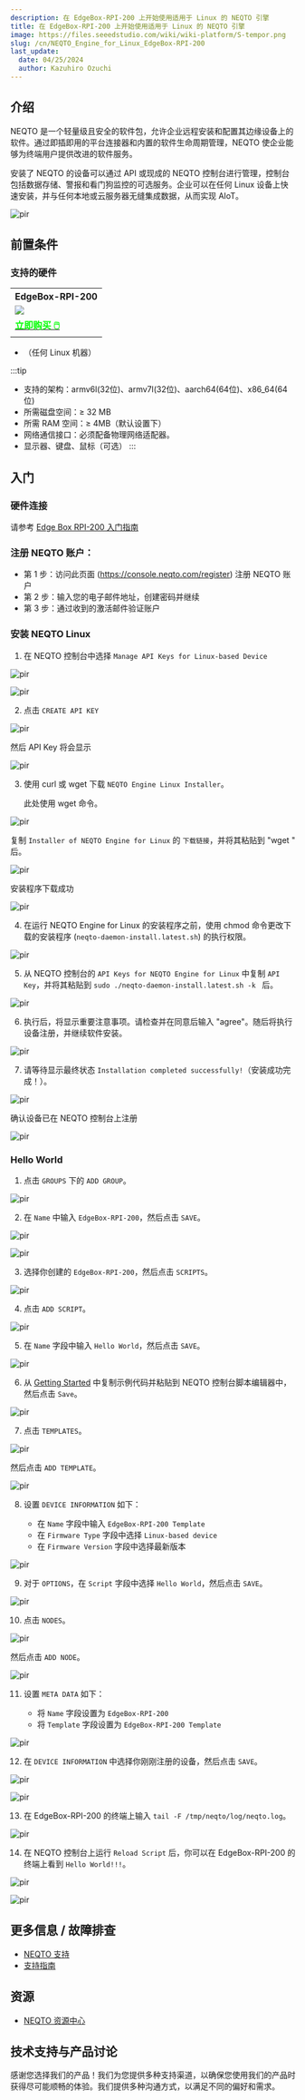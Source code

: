 ```yaml
---
description: 在 EdgeBox-RPI-200 上开始使用适用于 Linux 的 NEQTO 引擎
title: 在 EdgeBox-RPI-200 上开始使用适用于 Linux 的 NEQTO 引擎
image: https://files.seeedstudio.com/wiki/wiki-platform/S-tempor.png
slug: /cn/NEQTO_Engine_for_Linux_EdgeBox-RPI-200
last_update:
  date: 04/25/2024
  author: Kazuhiro Ozuchi
---
```


## 介绍

NEQTO 是一个轻量级且安全的软件包，允许企业远程安装和配置其边缘设备上的软件。通过即插即用的平台连接器和内置的软件生命周期管理，NEQTO 使企业能够为终端用户提供改进的软件服务。

安装了 NEQTO 的设备可以通过 API 或现成的 NEQTO 控制台进行管理，控制台包括数据存储、警报和看门狗监控的可选服务。企业可以在任何 Linux 设备上快速安装，并与任何本地或云服务器无缝集成数据，从而实现 AIoT。

<p style={{textAlign: 'center'}}><img src="https://files.seeedstudio.com/wiki/wiki-ranger/Contributions/neqto_engine_for_linux_EdgeBox-RPI-200/header-img_2x.png" alt="pir" width={600} height="auto" /></p>

## 前置条件

### 支持的硬件

<div class="table-center">
	<table class="table-nobg">
    <tr class="table-trnobg">
      <th class="table-trnobg">EdgeBox-RPI-200</th>
		</tr>
    <tr class="table-trnobg"></tr>
		<tr class="table-trnobg">
			<td class="table-trnobg"><div style={{textAlign:'center'}}><img src="https://media-cdn.seeedstudio.com/media/catalog/product/cache/bb49d3ec4ee05b6f018e93f896b8a25d/1/-/1-102991599_edgebox-rpi-200-first.jpg" style={{width:300, height:'auto'}}/></div></td>
		</tr>
    <tr class="table-trnobg"></tr>
		<tr class="table-trnobg">
			<td class="table-trnobg"><div class="get_one_now_container" style={{textAlign: 'center'}}><a class="get_one_now_item" href="https://www.seeedstudio.com/EdgeBox-RPI4-A-4G32G-WiFi-p-4971.html" target="_blank">
              <strong><span><font color={'FFFFFF'} size={"4"}> 立即购买 🖱️</font></span></strong>
          </a></div></td>
        </tr>
    </table>
    </div>

- （任何 Linux 机器）

:::tip
- 支持的架构：armv6l(32位)、armv7l(32位)、aarch64(64位)、x86_64(64位)
- 所需磁盘空间：≥ 32 MB
- 所需 RAM 空间：≥ 4MB（默认设置下）
- 网络通信接口：必须配备物理网络适配器。
- 显示器、键盘、鼠标（可选）
:::

## 入门
### 硬件连接

请参考 [Edge Box RPI-200 入门指南](https://wiki.seeedstudio.com/cn/Edge_Box_introduction/)

### 注册 NEQTO 账户：
- 第 1 步：访问此页面 (https://console.neqto.com/register) 注册 NEQTO 账户
- 第 2 步：输入您的电子邮件地址，创建密码并继续
- 第 3 步：通过收到的激活邮件验证账户

### 安装 NEQTO Linux

1. 在 NEQTO 控制台中选择 `Manage API Keys for Linux-based Device`

<p style={{textAlign: 'center'}}><img src="https://files.seeedstudio.com/wiki/wiki-ranger/Contributions/neqto_engine_for_linux_EdgeBox-RPI-200/65eee22eccae06004c6d9459.png" alt="pir" width={20} height="auto" /></p>

<p style={{textAlign: 'center'}}><img src="https://files.seeedstudio.com/wiki/wiki-ranger/Contributions/neqto_engine_for_linux_EdgeBox-RPI-200/65effd1accae06004c6d94a0.png" alt="pir" width={600} height="auto" /></p>

2. 点击 `CREATE API KEY`

<p style={{textAlign: 'center'}}><img src="https://files.seeedstudio.com/wiki/wiki-ranger/Contributions/neqto_engine_for_linux_EdgeBox-RPI-200/65efff89ccae06004c6d94a6.png" alt="pir" width={600} height="auto" /></p>

然后 API Key 将会显示

<p style={{textAlign: 'center'}}><img src="https://files.seeedstudio.com/wiki/wiki-ranger/Contributions/neqto_engine_for_linux_EdgeBox-RPI-200/65efff33ccae06004c6d94a5.png" alt="pir" width={600} height="auto" /></p>

3. 使用 curl 或 wget 下载 `NEQTO Engine Linux Installer`。

    此处使用 wget 命令。

<p style={{textAlign: 'center'}}><img src="https://files.seeedstudio.com/wiki/wiki-ranger/Contributions/neqto_engine_for_linux_EdgeBox-RPI-200/65eeeaa3ccae06004c6d945d.png" alt="pir" width={600} height="auto" /></p>

复制 `Installer of NEQTO Engine for Linux` 的 `下载链接`，并将其粘贴到 "wget " 后。

<p style={{textAlign: 'center'}}><img src="https://files.seeedstudio.com/wiki/wiki-ranger/Contributions/neqto_engine_for_linux_EdgeBox-RPI-200/660be384ccae06004c6d972d.png" alt="pir" width={600} height="auto" /></p>

安装程序下载成功

<p style={{textAlign: 'center'}}><img src="https://files.seeedstudio.com/wiki/wiki-ranger/Contributions/neqto_engine_for_linux_EdgeBox-RPI-200/660be2f5ccae06004c6d9725.png" alt="pir" width={600} height="auto" /></p>

4. 在运行 NEQTO Engine for Linux 的安装程序之前，使用 chmod 命令更改下载的安装程序 (`neqto-daemon-install.latest.sh`) 的执行权限。

<p style={{textAlign: 'center'}}><img src="https://files.seeedstudio.com/wiki/wiki-ranger/Contributions/neqto_engine_for_linux_EdgeBox-RPI-200/660be308ccae06004c6d9726.png" alt="pir" width={600} height="auto" /></p>

<!--<div style="page-break-before:always"></div>-->

5. 从 NEQTO 控制台的 `API Keys for NEQTO Engine for Linux` 中复制 `API Key`，并将其粘贴到 `sudo ./neqto-daemon-install.latest.sh -k ` 后。

<p style={{textAlign: 'center'}}><img src="https://files.seeedstudio.com/wiki/wiki-ranger/Contributions/neqto_engine_for_linux_EdgeBox-RPI-200/660be313ccae06004c6d9727.png" alt="pir" width={600} height="auto" /></p>

6. 执行后，将显示重要注意事项。请检查并在同意后输入 "agree"。随后将执行设备注册，并继续软件安装。

<p style={{textAlign: 'center'}}><img src="https://files.seeedstudio.com/wiki/wiki-ranger/Contributions/neqto_engine_for_linux_EdgeBox-RPI-200/660be31dccae06004c6d9728.png" alt="pir" width={600} height="auto" /></p>

<!--<div style="page-break-before:always"></div>-->

7. 请等待显示最终状态 `Installation completed successfully!`（安装成功完成！）。

<p style={{textAlign: 'center'}}><img src="https://files.seeedstudio.com/wiki/wiki-ranger/Contributions/neqto_engine_for_linux_EdgeBox-RPI-200/660be329ccae06004c6d9729.png" alt="pir" width={600} height="auto" /></p>

确认设备已在 NEQTO 控制台上注册

<p style={{textAlign: 'center'}}><img src="https://files.seeedstudio.com/wiki/wiki-ranger/Contributions/neqto_engine_for_linux_EdgeBox-RPI-200/660bc577ccae06004c6d9713.png" alt="pir" width={600} height="auto" /></p>

<!--<div style="page-break-before:always"></div>-->

### Hello World

1. 点击 `GROUPS` 下的 `ADD GROUP`。

<p style={{textAlign: 'center'}}><img src="https://files.seeedstudio.com/wiki/wiki-ranger/Contributions/neqto_engine_for_linux_EdgeBox-RPI-200/660a9ee5ccae06004c6d96bf.png" alt="pir" width={600} height="auto" /></p>

2. 在 `Name` 中输入 `EdgeBox-RPI-200`，然后点击 `SAVE`。

<p style={{textAlign: 'center'}}><img src="https://files.seeedstudio.com/wiki/wiki-ranger/Contributions/neqto_engine_for_linux_EdgeBox-RPI-200/660a9f21ccae06004c6d96c1.png" alt="pir" width={600} height="auto" /></p>

<p style={{textAlign: 'center'}}><img src="https://files.seeedstudio.com/wiki/wiki-ranger/Contributions/neqto_engine_for_linux_EdgeBox-RPI-200/660a9fa0ccae06004c6d96c2.png" alt="pir" width={600} height="auto" /></p>

<!--<div style="page-break-before:always"></div>-->

3. 选择你创建的 `EdgeBox-RPI-200`，然后点击 `SCRIPTS`。

<p style={{textAlign: 'center'}}><img src="https://files.seeedstudio.com/wiki/wiki-ranger/Contributions/neqto_engine_for_linux_EdgeBox-RPI-200/660bc9b3ccae06004c6d9714.png" alt="pir" width={600} height="auto" /></p>

4. 点击 `ADD SCRIPT`。

<p style={{textAlign: 'center'}}><img src="https://files.seeedstudio.com/wiki/wiki-ranger/Contributions/neqto_engine_for_linux_EdgeBox-RPI-200/660bd119ccae06004c6d9715.png" alt="pir" width={600} height="auto" /></p>

5. 在 `Name` 字段中输入 `Hello World`，然后点击 `SAVE`。

<p style={{textAlign: 'center'}}><img src="https://files.seeedstudio.com/wiki/wiki-ranger/Contributions/neqto_engine_for_linux_EdgeBox-RPI-200/660bd134ccae06004c6d9716.png" alt="pir" width={600} height="auto" /></p>

6. 从 [Getting Started](https://docs.neqto.com/docs/en/getting-started/tutorial-step1#sample-code) 中复制示例代码并粘贴到 NEQTO 控制台脚本编辑器中，然后点击 `Save`。

<p style={{textAlign: 'center'}}><img src="https://files.seeedstudio.com/wiki/wiki-ranger/Contributions/neqto_engine_for_linux_EdgeBox-RPI-200/660bd142ccae06004c6d9717.png" alt="pir" width={600} height="auto" /></p>

<!--<div style="page-break-before:always"></div>-->

7. 点击 `TEMPLATES`。

<p style={{textAlign: 'center'}}><img src="https://files.seeedstudio.com/wiki/wiki-ranger/Contributions/neqto_engine_for_linux_EdgeBox-RPI-200/660bd156ccae06004c6d9718.png" alt="pir" width={600} height="auto" /></p>

然后点击 `ADD TEMPLATE`。

<p style={{textAlign: 'center'}}><img src="https://files.seeedstudio.com/wiki/wiki-ranger/Contributions/neqto_engine_for_linux_EdgeBox-RPI-200/660bd166ccae06004c6d9719.png" alt="pir" width={600} height="auto" /></p>

8. 设置 `DEVICE INFORMATION` 如下：

    - 在 `Name` 字段中输入 `EdgeBox-RPI-200 Template`
    - 在 `Firmware Type` 字段中选择 `Linux-based device`
    - 在 `Firmware Version` 字段中选择最新版本

<p style={{textAlign: 'center'}}><img src="https://files.seeedstudio.com/wiki/wiki-ranger/Contributions/neqto_engine_for_linux_EdgeBox-RPI-200/660bd177ccae06004c6d971a.png" alt="pir" width={600} height="auto" /></p>

<!--<div style="page-break-before:always"></div>-->

9. 对于 `OPTIONS`，在 `Script` 字段中选择 `Hello World`，然后点击 `SAVE`。

<p style={{textAlign: 'center'}}><img src="https://files.seeedstudio.com/wiki/wiki-ranger/Contributions/neqto_engine_for_linux_EdgeBox-RPI-200/660bd186ccae06004c6d971b.png" alt="pir" width={600} height="auto" /></p>

10. 点击 `NODES`。

<p style={{textAlign: 'center'}}><img src="https://files.seeedstudio.com/wiki/wiki-ranger/Contributions/neqto_engine_for_linux_EdgeBox-RPI-200/660bd195ccae06004c6d971c.png" alt="pir" width={600} height="auto" /></p>

然后点击 `ADD NODE`。

<p style={{textAlign: 'center'}}><img src="https://files.seeedstudio.com/wiki/wiki-ranger/Contributions/neqto_engine_for_linux_EdgeBox-RPI-200/660bd19eccae06004c6d971d.png" alt="pir" width={600} height="auto" /></p>

<!--<div style="page-break-before:always"></div>-->

11. 设置 `META DATA` 如下：

    - 将 `Name` 字段设置为 `EdgeBox-RPI-200`
    - 将 `Template` 字段设置为 `EdgeBox-RPI-200 Template`

<p style={{textAlign: 'center'}}><img src="https://files.seeedstudio.com/wiki/wiki-ranger/Contributions/neqto_engine_for_linux_EdgeBox-RPI-200/660bd1adccae06004c6d971e.png" alt="pir" width={600} height="auto" /></p>

12. 在 `DEVICE INFORMATION` 中选择你刚刚注册的设备，然后点击 `SAVE`。

<p style={{textAlign: 'center'}}><img src="https://files.seeedstudio.com/wiki/wiki-ranger/Contributions/neqto_engine_for_linux_EdgeBox-RPI-200/660bd1baccae06004c6d971f.png" alt="pir" width={600} height="auto" /></p>

<p style={{textAlign: 'center'}}><img src="https://files.seeedstudio.com/wiki/wiki-ranger/Contributions/neqto_engine_for_linux_EdgeBox-RPI-200/660bd1c8ccae06004c6d9720.png" alt="pir" width={600} height="auto" /></p>

13. 在 EdgeBox-RPI-200 的终端上输入 `tail -F /tmp/neqto/log/neqto.log`。

<p style={{textAlign: 'center'}}><img src="https://files.seeedstudio.com/wiki/wiki-ranger/Contributions/neqto_engine_for_linux_EdgeBox-RPI-200/660be347ccae06004c6d972b.png" alt="pir" width={600} height="auto" /></p>

<!--<div style="page-break-before:always"></div>-->

14. 在 NEQTO 控制台上运行 `Reload Script` 后，你可以在 EdgeBox-RPI-200 的终端上看到 `Hello World!!!`。

<p style={{textAlign: 'center'}}><img src="https://files.seeedstudio.com/wiki/wiki-ranger/Contributions/neqto_engine_for_linux_EdgeBox-RPI-200/660bd1eaccae06004c6d9721.png" alt="pir" width={600} height="auto" /></p>

<p style={{textAlign: 'center'}}><img src="https://files.seeedstudio.com/wiki/wiki-ranger/Contributions/neqto_engine_for_linux_EdgeBox-RPI-200/660aad1accae06004c6d96fb.png" alt="pir" width={600} height="auto" /></p>

## 更多信息 / 故障排查

- [NEQTO 支持](https://support.neqto.com/hc/en-us)
- [支持指南](https://docs.neqto.com/docs/en/neqto/support-guidelines)

## 资源

- [NEQTO 资源中心](https://docs.neqto.com/docs/en/linux/software/requirements)

## 技术支持与产品讨论

感谢您选择我们的产品！我们为您提供多种支持渠道，以确保您使用我们的产品时获得尽可能顺畅的体验。我们提供多种沟通方式，以满足不同的偏好和需求。

<div class="button_tech_support_container">
<a href="https://forum.seeedstudio.com/" class="button_forum"></a> 
<a href="https://www.seeedstudio.com/contacts" class="button_email"></a>
</div>

<div class="button_tech_support_container">
<a href="https://discord.gg/eWkprNDMU7" class="button_discord"></a> 
<a href="https://github.com/Seeed-Studio/wiki-documents/discussions/69" class="button_discussion"></a>
</div>
